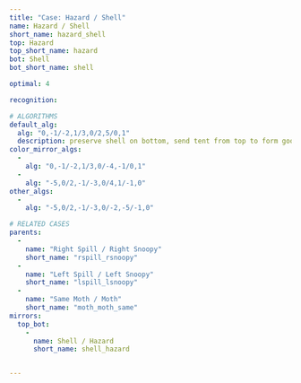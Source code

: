 ```yaml
---
title: "Case: Hazard / Shell"
name: Hazard / Shell
short_name: hazard_shell
top: Hazard
top_short_name: hazard
bot: Shell
bot_short_name: shell

optimal: 4

recognition:

# ALGORITHMS
default_alg:
  alg: "0,-1/-2,1/3,0/2,5/0,1"
  description: preserve shell on bottom, send tent from top to form good spill/snoopy
color_mirror_algs:
  -
    alg: "0,-1/-2,1/3,0/-4,-1/0,1"
  -
    alg: "-5,0/2,-1/-3,0/4,1/-1,0"
other_algs:
  -
    alg: "-5,0/2,-1/-3,0/-2,-5/-1,0"

# RELATED CASES
parents:
  -
    name: "Right Spill / Right Snoopy"
    short_name: "rspill_rsnoopy"
  -
    name: "Left Spill / Left Snoopy"
    short_name: "lspill_lsnoopy"
  -
    name: "Same Moth / Moth"
    short_name: "moth_moth_same"
mirrors:
  top_bot:
    -
      name: Shell / Hazard
      short_name: shell_hazard


---
```


